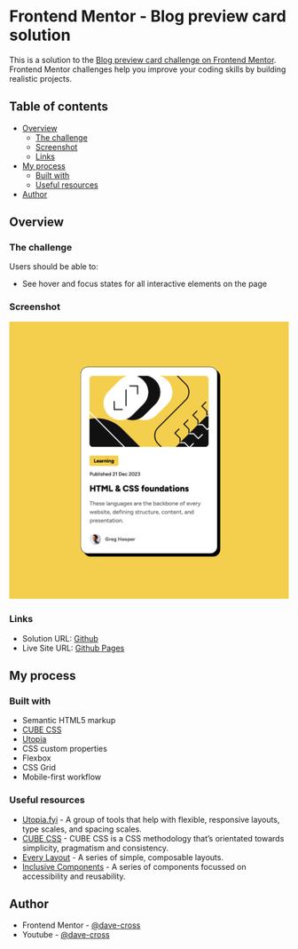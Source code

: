 # Frontend Mentor - Blog preview card solution

This is a solution to the [Blog preview card challenge on Frontend Mentor](https://www.frontendmentor.io/challenges/blog-preview-card-ckPaj01IcS). Frontend Mentor challenges help you improve your coding skills by building realistic projects.

## Table of contents

- [Overview](#overview)
  - [The challenge](#the-challenge)
  - [Screenshot](#screenshot)
  - [Links](#links)
- [My process](#my-process)
  - [Built with](#built-with)
  - [Useful resources](#useful-resources)
- [Author](#author)

## Overview

### The challenge

Users should be able to:

- See hover and focus states for all interactive elements on the page

### Screenshot

![](./screenshot.png)

### Links

- Solution URL: [Github](https://github.com/dave-cross/Frontend-Mentor-blog-preview-card-solution)
- Live Site URL: [Github Pages](https://dave-cross.github.io/Frontend-Mentor-blog-preview-card-solution/)

## My process

### Built with

- Semantic HTML5 markup
- [CUBE CSS](https://cube.fyi/)
- [Utopia](https://utopia.fyi/)
- CSS custom properties
- Flexbox
- CSS Grid
- Mobile-first workflow

### Useful resources

- [Utopia.fyi](https://utopia.fyi/) - A group of tools that help with flexible, responsive layouts, type scales, and spacing scales.
- [CUBE CSS](https://cube.fyi/) - CUBE CSS is a CSS methodology that’s orientated towards simplicity, pragmatism and consistency.
- [Every Layout](https://every-layout.dev/) - A series of simple, composable layouts.
- [Inclusive Components](https://inclusive-components.design/) - A series of components focussed on accessibility and reusability.

## Author

- Frontend Mentor - [@dave-cross](https://www.frontendmentor.io/profile/dave-cross)
- Youtube - [@dave-cross](http://youtube.com/@dave-cross)
